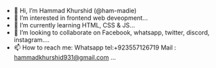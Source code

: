 - 👋 Hi, I’m  Hammad Khurshid (@ham-madie)
- 👀 I’m interested in frontend web deveopment...
- 🌱 I’m currently learning HTML, CSS & JS...
- 💞️ I’m looking to collaborate on Facebook, whatsapp, twitter, discord, instagram....
- 📫 How to reach me: Whatsapp tel:+923557126719 Mail : hammadkhurshid931@gmail.com ...

<!---
ham-madie/ham-madie is a ✨ special ✨ repository because its `README.md` (this file) appears on your GitHub profile.
You can click the Preview link to take a look at your changes.
--->
